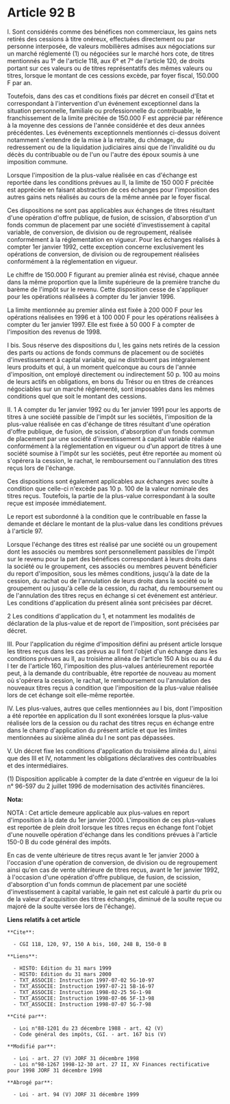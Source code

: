 # Article 92 B

I. Sont considérés comme des bénéfices non commerciaux, les gains nets retirés des cessions à titre onéreux, effectuées
directement ou par personne interposée, de valeurs mobilières admises aux négociations sur un marché réglementé (1) ou
négociées sur le marché hors cote, de titres mentionnés au 1° de l'article 118, aux 6° et 7° de l'article 120, de droits
portant sur ces valeurs ou de titres représentatifs des mêmes valeurs ou titres, lorsque le montant de ces cessions excède,
par foyer fiscal, 150.000 F par an.

Toutefois, dans des cas et conditions fixés par décret en conseil d'Etat et correspondant à l'intervention d'un événement
exceptionnel dans la situation personnelle, familiale ou professionnelle du contribuable, le franchissement de la limite
précitée de 150.000 F est apprécié par référence à la moyenne des cessions de l'année considérée et des deux années
précédentes. Les événements exceptionnels mentionnés ci-dessus doivent notamment s'entendre de la mise à la retraite, du
chômage, du redressement ou de la liquidation judiciaires ainsi que de l'invalidité ou du décès du contribuable ou de l'un ou
l'autre des époux soumis à une imposition commune.

Lorsque l'imposition de la plus-value réalisée en cas d'échange est reportée dans les conditions prévues au II, la limite de
150 000 F précitée est appréciée en faisant abstraction de ces échanges pour l'imposition des autres gains nets réalisés au
cours de la même année par le foyer fiscal.

Ces dispositions ne sont pas applicables aux échanges de titres résultant d'une opération d'offre publique, de fusion, de
scission, d'absorption d'un fonds commun de placement par une société d'investissement à capital variable, de conversion, de
division ou de regroupement, réalisée conformément à la réglementation en vigueur. Pour les échanges réalisés à compter 1er
janvier 1992, cette exception concerne exclusivement les opérations de conversion, de division ou de regroupement réalisées
conformément à la réglementation en vigueur.

Le chiffre de 150.000 F figurant au premier alinéa est révisé, chaque année dans la même proportion que la limite supérieure
de la première tranche du barème de l'impôt sur le revenu. Cette disposition cesse de s'appliquer pour les opérations
réalisées à compter du 1er janvier 1996.

La limite mentionnée au premier alinéa est fixée à 200 000 F pour les opérations réalisées en 1996 et à 100 000 F pour les
opérations réalisées à compter du 1er janvier 1997. Elle est fixée à 50 000 F à compter de l'imposition des revenus de 1998.

I bis. Sous réserve des dispositions du I, les gains nets retirés de la cession des parts ou actions de fonds communs de
placement ou de sociétés d'investissement à capital variable, qui ne distribuent pas intégralement leurs produits et qui, à
un moment quelconque au cours de l'année d'imposition, ont employé directement ou indirectement 50 p. 100 au moins de leurs
actifs en obligations, en bons du Trésor ou en titres de créances négociables sur un marché réglementé, sont imposables dans
les mêmes conditions quel que soit le montant des cessions.

II. 1 A compter du 1er janvier 1992 ou du 1er janvier 1991 pour les apports de titres à une société passible de l'impôt sur
les sociétés, l'imposition de la plus-value réalisée en cas d'échange de titres résultant d'une opération d'offre publique,
de fusion, de scission, d'absorption d'un fonds commun de placement par une société d'investissement à capital variable
réalisée conformément à la réglementation en vigueur ou d'un apport de titres à une société soumise à l'impôt sur les
sociétés, peut être reportée au moment où s'opérera la cession, le rachat, le remboursement ou l'annulation des titres reçus
lors de l'échange.

Ces dispositions sont également applicables aux échanges avec soulte à condition que celle-ci n'excède pas 10 p. 100 de la
valeur nominale des titres reçus. Toutefois, la partie de la plus-value correspondant à la soulte reçue est imposée
immédiatement.

Le report est subordonné à la condition que le contribuable en fasse la demande et déclare le montant de la plus-value dans
les conditions prévues à l'article 97.

Lorsque l'échange des titres est réalisé par une société ou un groupement dont les associés ou membres sont personnellement
passibles de l'impôt sur le revenu pour la part des bénéfices correspondant à leurs droits dans la société ou le groupement,
ces associés ou membres peuvent bénéficier du report d'imposition, sous les mêmes conditions, jusqu'à la date de la cession,
du rachat ou de l'annulation de leurs droits dans la société ou le groupement ou jusqu'à celle de la cession, du rachat, du
remboursement ou de l'annulation des titres reçus en échange si cet événement est antérieur. Les conditions d'application du
présent alinéa sont précisées par décret.

2 Les conditions d'application du 1, et notamment les modalités de déclaration de la plus-value et de report de l'imposition,
sont précisées par décret.

III. Pour l'application du régime d'imposition défini au présent article lorsque les titres reçus dans les cas prévus au II
font l'objet d'un échange dans les conditions prévues au II, au troisième alinéa de l'article 150 A bis ou au 4 du I ter de
l'article 160, l'imposition des plus-values antérieurement reportée peut, à la demande du contribuable, être reportée de
nouveau au moment où s'opérera la cession, le rachat, le remboursement ou l'annulation des nouveaux titres reçus à condition
que l'imposition de la plus-value réalisée lors de cet échange soit elle-même reportée.

IV. Les plus-values, autres que celles mentionnées au I bis, dont l'imposition a été reportée en application du II sont
exonérées lorsque la plus-value réalisée lors de la cession ou du rachat des titres reçus en échange entre dans le champ
d'application du présent article et que les limites mentionnées au sixième alinéa du I ne sont pas dépassées.

V. Un décret fixe les conditions d'application du troisième alinéa du I, ainsi que des III et IV, notamment les obligations
déclaratives des contribuables et des intermédiaires.

(1) Disposition applicable à compter de la date d'entrée en vigueur de la loi n° 96-597 du 2 juillet 1996 de modernisation
des activités financières.

**Nota:**

NOTA : Cet article demeure applicable aux plus-values en report d'imposition à la date du 1er janvier 2000. L'imposition de
ces plus-values est reportée de plein droit lorsque les titres reçus en échange font l'objet d'une nouvelle opération
d'échange dans les conditions prévues à l'article 150-0 B du code général des impôts.

En cas de vente ultérieure de titres reçus avant le 1er janvier 2000 à l'occasion d'une opération de conversion, de division
ou de regroupement ainsi qu'en cas de vente ultérieure de titres reçus, avant le 1er janvier 1992, à l'occasion d'une
opération d'offre publique, de fusion, de scission, d'absorption d'un fonds commun de placement par une société
d'investissement à capital variable, le gain net est calculé à partir du prix ou de la valeur d'acquisition des titres
échangés, diminué de la soulte reçue ou majoré de la soulte versée lors de l'échange).

**Liens relatifs à cet article**

	**Cite**:

	  - CGI 118, 120, 97, 150 A bis, 160, 248 B, 150-0 B

	**Liens**:

	  - HISTO: Edition du 31 mars 1999
	  - HISTO: Edition du 31 mars 2000
	  - TXT_ASSOCIE: Instruction 1997-07-02 5G-10-97
	  - TXT_ASSOCIE: Instruction 1997-07-21 5B-16-97
	  - TXT_ASSOCIE: Instruction 1998-02-25 5G-1-98
	  - TXT_ASSOCIE: Instruction 1998-07-06 5F-13-98
	  - TXT_ASSOCIE: Instruction 1998-07-07 5G-7-98

	**Cité par**:

	  - Loi n°88-1201 du 23 décembre 1988 - art. 42 (V)
	  - Code général des impôts, CGI. - art. 167 bis (V)

	**Modifié par**:

	  - Loi - art. 27 (V) JORF 31 décembre 1998
	  - Loi n°98-1267 1998-12-30 art. 27 II, XV Finances rectificative pour 1998 JORF 31 décembre 1998

	**Abrogé par**:

	  - Loi - art. 94 (V) JORF 31 décembre 1999
